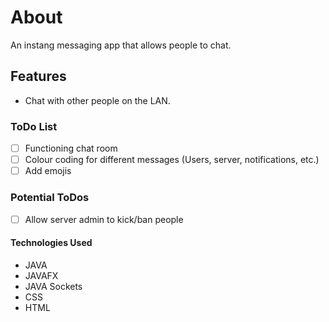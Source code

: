 # About

An instang messaging app that allows people to chat.

## Features

* Chat with other people on the LAN.

### ToDo List

- [ ] Functioning chat room
- [ ] Colour coding for different messages (Users, server, notifications, etc.)
- [ ] Add emojis

### Potential ToDos

- [ ] Allow server admin to kick/ban people

#### Technologies Used

* JAVA
* JAVAFX
* JAVA Sockets
* CSS
* HTML
